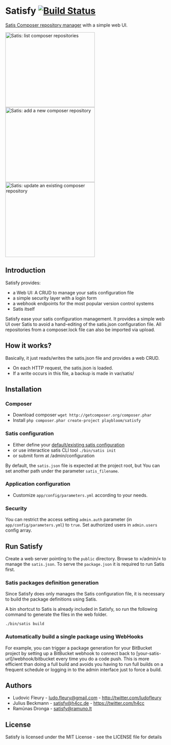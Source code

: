 # Satisfy [![Build Status](https://travis-ci.org/ludofleury/satisfy.svg)](https://travis-ci.org/ludofleury/satisfy)

[Satis Composer repository manager](http://getcomposer.org/doc/articles/handling-private-packages-with-satis.md) with a simple web UI.

<p>
  <img src="http://project-satisfy.github.io/satisfy/images/list.png" width="280" height="235" alt="Satis: list composer repositories"/>
  <img src="http://project-satisfy.github.io/satisfy/images/create.png" width="280" height="235" alt="Satis: add a new composer repository"/>
  <img src="http://project-satisfy.github.io/satisfy/images/update.png" width="280" height="235" alt="Satis: update an existing composer repository"/>
</p>

## Introduction

Satisfy provides:

* a Web UI: A CRUD to manage your satis configuration file
* a simple security layer with a login form
* a webhook endpoints for the most popular version control systems
* Satis itself

Satisfy ease your satis configuration management. It provides a simple web UI over Satis to avoid a hand-editing of the satis.json configuration file. All repositories from a composer.lock file can also be imported via upload.


## How it works?

Basically, it just reads/writes the satis.json file and provides a web CRUD.

* On each HTTP request, the satis.json is loaded.
* If a write occurs in this file, a backup is made in var/satis/

## Installation

### Composer

* Download composer `wget http://getcomposer.org/composer.phar`
* Install `php composer.phar create-project playbloom/satisfy`

### Satis configuration

* Either define your [default/existing satis configuration](http://getcomposer.org/doc/articles/handling-private-packages-with-satis.md)
* or use interactice satis CLI tool `./bin/satis init`
* or submit form at /admin/configuration

By default, the `satis.json` file is expected at the project root, but You can set another path under the parameter `satis_filename`.

### Application configuration

* Customize `app/config/parameters.yml` according to your needs.

### Security

You can restrict the access setting `admin.auth` parameter (in `app/config/parameters.yml`) to `true`. Set authorized users in `admin.users` config array.

## Run Satisfy

Create a web server pointing to the `public` directory. Browse to »/admin/« to manage the `satis.json`. To serve the `package.json` it is required to run Satis first.

### Satis packages definition generation

Since Satisfy does only manages the Satis configuration file, it is necessary to build the package definitions using Satis.

A bin shortcut to Satis is already included in Satisfy, so run the following command to generate the files in the web folder.

 ```
./bin/satis build
```

### Automatically build a single package using WebHooks

For example, you can trigger a package generation for your BitBucket project by setting up a BitBucket webhook to connect back to [your-satis-url]/webhook/bitbucket every time you do a code push. This is more efficient than doing a full build and avoids you having to run full builds on a frequent schedule or logging in to the admin interface just to force a build.

## Authors

* Ludovic Fleury - <ludo.fleury@gmail.com> - <http://twitter.com/ludofleury>
* Julius Beckmann - <satisfy@h4cc.de> - <https://twitter.com/h4cc>
* Ramūnas Dronga - <satisfy@ramuno.lt>

## License

Satisfy is licensed under the MIT License - see the LICENSE file for details

